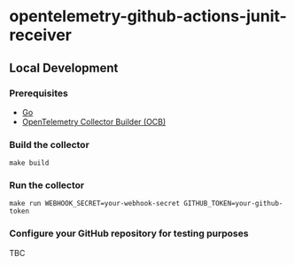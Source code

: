 # opentelemetry-github-actions-junit-receiver


## Local Development

### Prerequisites

- [Go](https://golang.org/dl/)
- [OpenTelemetry Collector Builder (OCB)](https://opentelemetry.io/docs/collector/custom-collector/#step-1---install-the-builder)

### Build the collector

```shell
make build
```

### Run the collector

```shell
make run WEBHOOK_SECRET=your-webhook-secret GITHUB_TOKEN=your-github-token
```

### Configure your GitHub repository for testing purposes

TBC
